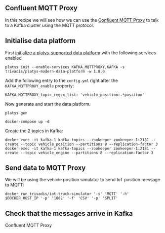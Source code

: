 ## Confluent MQTT Proxy

In this recipe we will see how we can use the [Confluent MQTT Proxy](https://docs.confluent.io/current/kafka-mqtt/index.html) to talk to a Kafka cluster using the MQTT protocol. 

## Initialise data platform

First [initialize a platys-supported data platform](../documentation/getting-started.md) with the following services enabled

```
platys init --enable-services KAFKA_MQTTPROXY,KAFKA -s trivadis/platys-modern-data-platform -w 1.8.0
```
Add the following entry to the `config.yml` right after the `KAFKA_MQTTPROXY_enable` property:

```
KAFKA_MQTTPROXY_topic_regex_list: 'vehicle_position:.*position'
```

Now generate and start the data platform. 

```
platys gen

docker-compose up -d
```

Create the 2 topics in Kafka:

```
docker exec -it kafka-1 kafka-topics --zookeeper zookeeper-1:2181 --create --topic vehicle_position --partitions 8 --replication-factor 3
docker exec -it kafka-1 kafka-topics --zookeeper zookeeper-1:2181 --create --topic vehicle_engine --partitions 8 --replication-factor 3
```

## Send data to MQTT Proxy

We will be using the vehicle position simulator to send IoT position message to MQTT:
```
docker run trivadis/iot-truck-simulator '-s' 'MQTT' '-h' $DOCKER_HOST_IP '-p' '1882' '-f' 'CSV' '-p' 'SPLIT'
```

## Check that the messages arrive in Kafka

Confluent MQTT Proxy

